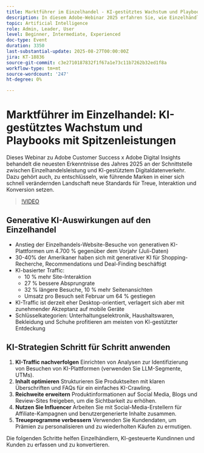 ```yaml
---
title: Marktführer im Einzelhandel - KI-gestütztes Wachstum und Playbooks mit Spitzenleistungen
description: In diesem Adobe-Webinar 2025 erfahren Sie, wie Einzelhändler KI-gestützten Traffic verwenden, um ihre Loyalität, Interaktion und Konversion zu steigern.
topic: Artificial Intelligence
role: Admin, Leader, User
level: Beginner, Intermediate, Experienced
doc-type: Event
duration: 3350
last-substantial-update: 2025-08-27T00:00:00Z
jira: KT-18836
source-git-commit: c3e2710187832f1f67a1e73c11b7262b32ed1f8a
workflow-type: tm+mt
source-wordcount: '247'
ht-degree: 0%

---
```



# Marktführer im Einzelhandel: KI-gestütztes Wachstum und Playbooks mit Spitzenleistungen

Dieses Webinar zu Adobe Customer Success x Adobe Digital Insights behandelt die neuesten Erkenntnisse des Jahres 2025 an der Schnittstelle zwischen Einzelhandelsleistung und KI-gestütztem Digitaldatenverkehr. Dazu gehört auch, zu entschlüsseln, wie führende Marken in einer sich schnell verändernden Landschaft neue Standards für Treue, Interaktion und Konversion setzen.

>[!VIDEO](https://video.tv.adobe.com/v/3471272/?learn=on&enablevpops)

## Generative KI-Auswirkungen auf den Einzelhandel

* Anstieg der Einzelhandels-Website-Besuche von generativen KI-Plattformen um 4.700 % gegenüber dem Vorjahr (Juli-Daten)
* 30-40% der Amerikaner haben sich mit generativer KI für Shopping-Recherche, Recommendations und Deal-Finding beschäftigt
* KI-basierter Traffic:
   * 10 % mehr Site-Interaktion
   * 27 % bessere Absprungrate
   * 32 % längere Besuche, 10 % mehr Seitenansichten
   * Umsatz pro Besuch seit Februar um 64 % gestiegen
* KI-Traffic ist derzeit eher Desktop-orientiert, verlagert sich aber mit zunehmender Akzeptanz auf mobile Geräte
* Schlüsselkategorien: Unterhaltungselektronik, Haushaltswaren, Bekleidung und Schuhe profitieren am meisten von KI-gestützter Entdeckung

## KI-Strategien Schritt für Schritt anwenden

1. **KI-Traffic nachverfolgen** Einrichten von Analysen zur Identifizierung von Besuchen von KI-Plattformen (verwenden Sie LLM-Segmente, UTMs).
1. **Inhalt optimieren** Strukturieren Sie Produktseiten mit klaren Überschriften und FAQs für ein einfaches KI-Crawling.
1. **Reichweite erweitern** Produktinformationen auf Social Media, Blogs und Review-Sites freigeben, um die Sichtbarkeit zu erhöhen.
1. **Nutzen Sie Influencer** Arbeiten Sie mit Social-Media-Erstellern für Affiliate-Kampagnen und benutzergenerierte Inhalte zusammen.
1. **Treueprogramme verbessern** Verwenden Sie Kundendaten, um Prämien zu personalisieren und zu wiederholten Käufen zu ermutigen.

Die folgenden Schritte helfen Einzelhändlern, KI-gesteuerte Kundinnen und Kunden zu erfassen und zu konvertieren.
